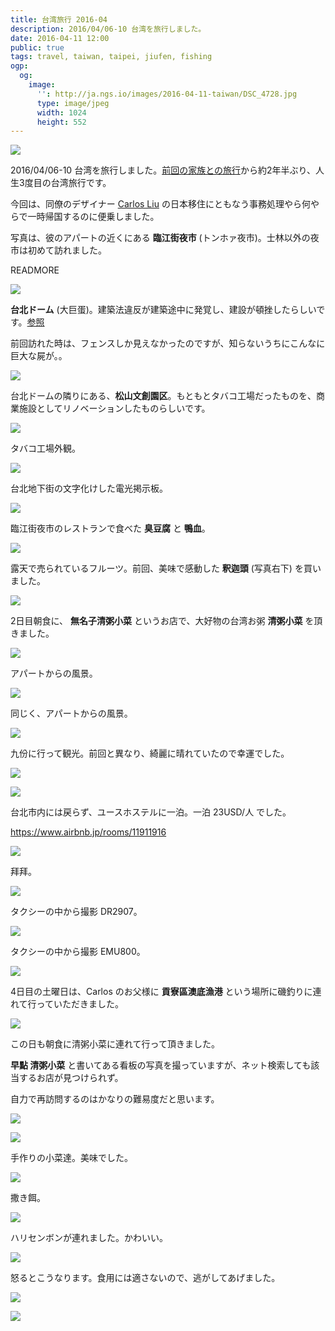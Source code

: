 ```yaml
---
title: 台湾旅行 2016-04
description: 2016/04/06-10 台湾を旅行しました。
date: 2016-04-11 12:00
public: true
tags: travel, taiwan, taipei, jiufen, fishing
ogp:
  og:
    image:
      '': http://ja.ngs.io/images/2016-04-11-taiwan/DSC_4728.jpg
      type: image/jpeg
      width: 1024
      height: 552
---
```


![](2016-04-11-taiwan/DSC_4728.jpg)

2016/04/06-10 台湾を旅行しました。[前回の家族との旅行]から約2年半ぶり、人生3度目の台湾旅行です。

今回は、同僚のデザイナー [Carlos Liu] の日本移住にともなう事務処理やら何やらで一時帰国するのに便乗しました。

写真は、彼のアパートの近くにある **臨江街夜市** (トンホァ夜市)。士林以外の夜市は初めて訪れました。

READMORE

![](2016-04-11-taiwan/DSC_4696.jpg)

**台北ドーム** (大巨蛋)。建築法違反が建築途中に発覚し、建設が頓挫したらしいです。[参照](http://japan.cna.com.tw/news/asoc/201505210007.aspx)

前回訪れた時は、フェンスしか見えなかったのですが、知らないうちにこんなに巨大な屍が。。

![](2016-04-11-taiwan/DSC_4698.jpg)

台北ドームの隣りにある、**松山文創園区**。もともとタバコ工場だったものを、商業施設としてリノベーションしたものらしいです。

![](2016-04-11-taiwan/DSC_4717.jpg)

タバコ工場外観。

![](2016-04-11-taiwan/DSC_4725.jpg)

台北地下街の文字化けした電光掲示板。

![](2016-04-11-taiwan/DSC_4729.jpg)

臨江街夜市のレストランで食べた **臭豆腐** と **鴨血**。

![](2016-04-11-taiwan/DSC_4732.jpg)

露天で売られているフルーツ。前回、美味で感動した **釈迦頭** (写真右下) を買いました。

![](2016-04-11-taiwan/DSC_4747.jpg)

2日目朝食に、 **無名子清粥小菜** というお店で、大好物の台湾お粥 **清粥小菜** を頂きました。

![](2016-04-11-taiwan/DSC_4751.jpg)

アパートからの風景。

![](2016-04-11-taiwan/DSC_4753.jpg)

同じく、アパートからの風景。

![](2016-04-11-taiwan/DSC_4755.jpg)

九份に行って観光。前回と異なり、綺麗に晴れていたので幸運でした。

![](2016-04-11-taiwan/DSC_4787.jpg)

![](2016-04-11-taiwan/DSC_4792.jpg)

台北市内には戻らず、ユースホステルに一泊。一泊 23USD/人 でした。

https://www.airbnb.jp/rooms/11911916

![](2016-04-11-taiwan/DSC_4793.jpg)

拜拜。

![](2016-04-11-taiwan/DSC_4805.jpg)

タクシーの中から撮影 DR2907。

![](2016-04-11-taiwan/DSC_4819.jpg)

タクシーの中から撮影 EMU800。

![](2016-04-11-taiwan/DSC_4826.jpg)

4日目の土曜日は、Carlos のお父様に **貢寮區澳底漁港** という場所に磯釣りに連れて行っていただきました。

![](2016-04-11-taiwan/DSC_4834.jpg)

この日も朝食に清粥小菜に連れて行って頂きました。

**早點 清粥小菜** と書いてある看板の写真を撮っていますが、ネット検索しても該当するお店が見つけられず。

自力で再訪問するのはかなりの難易度だと思います。

![](2016-04-11-taiwan/DSC_4837.jpg)

![](2016-04-11-taiwan/DSC_4838.jpg)

手作りの小菜達。美味でした。

![](2016-04-11-taiwan/DSC_4848.jpg)

撒き餌。

![](2016-04-11-taiwan/DSC_4856.jpg)

ハリセンボンが連れました。かわいい。

![](2016-04-11-taiwan/DSC_4861.jpg)

怒るとこうなります。食用には適さないので、逃がしてあげました。

![](2016-04-11-taiwan/DSC_4874.jpg)

![](2016-04-11-taiwan/DSC_4876.jpg)

[前回の家族との旅行]: /2013/12/22/taipei/
[Carlos Liu]: http://carlos-liu.com/
